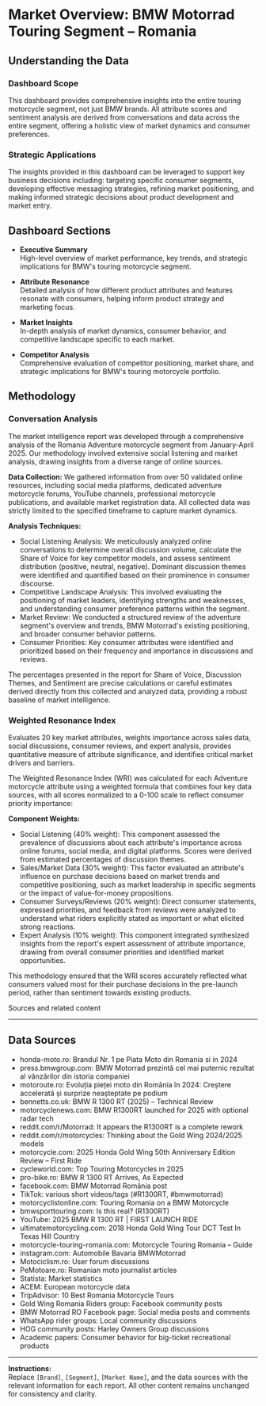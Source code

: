# Market Overview: BMW Motorrad Touring Segment – Romania

## Understanding the Data

### Dashboard Scope
This dashboard provides comprehensive insights into the entire touring motorcycle segment, not just BMW brands. All attribute scores and sentiment analysis are derived from conversations and data across the entire segment, offering a holistic view of market dynamics and consumer preferences.

### Strategic Applications
The insights provided in this dashboard can be leveraged to support key business decisions including: targeting specific consumer segments, developing effective messaging strategies, refining market positioning, and making informed strategic decisions about product development and market entry.

## Dashboard Sections

- **Executive Summary**  
  High-level overview of market performance, key trends, and strategic implications for BMW's touring motorcycle segment.

- **Attribute Resonance**  
  Detailed analysis of how different product attributes and features resonate with consumers, helping inform product strategy and marketing focus.

- **Market Insights**  
  In-depth analysis of market dynamics, consumer behavior, and competitive landscape specific to each market.

- **Competitor Analysis**  
  Comprehensive evaluation of competitor positioning, market share, and strategic implications for BMW's touring motorcycle portfolio.

## Methodology

### Conversation Analysis
The market intelligence report was developed through a comprehensive analysis of the Romania Adventure motorcycle segment from January-April 2025. Our methodology involved extensive social listening and market analysis, drawing insights from a diverse range of online sources.

**Data Collection:** We gathered information from over 50 validated online resources, including social media platforms, dedicated adventure motorcycle forums, YouTube channels, professional motorcycle publications, and available market registration data. All collected data was strictly limited to the specified timeframe to capture market dynamics.

**Analysis Techniques:**
- Social Listening Analysis: We meticulously analyzed online conversations to determine overall discussion volume, calculate the Share of Voice for key competitor models, and assess sentiment distribution (positive, neutral, negative). Dominant discussion themes were identified and quantified based on their prominence in consumer discourse.
- Competitive Landscape Analysis: This involved evaluating the positioning of market leaders, identifying strengths and weaknesses, and understanding consumer preference patterns within the segment.
- Market Review: We conducted a structured review of the adventure segment's overview and trends, BMW Motorrad's existing positioning, and broader consumer behavior patterns.
- Consumer Priorities: Key consumer attributes were identified and prioritized based on their frequency and importance in discussions and reviews.

The percentages presented in the report for Share of Voice, Discussion Themes, and Sentiment are precise calculations or careful estimates derived directly from this collected and analyzed data, providing a robust baseline of market intelligence.

### Weighted Resonance Index
Evaluates 20 key market attributes, weights importance across sales data, social discussions, consumer reviews, and expert analysis, provides quantitative measure of attribute significance, and identifies critical market drivers and barriers.

The Weighted Resonance Index (WRI) was calculated for each Adventure motorcycle attribute using a weighted formula that combines four key data sources, with all scores normalized to a 0-100 scale to reflect consumer priority importance:

**Component Weights:**
- Social Listening (40% weight): This component assessed the prevalence of discussions about each attribute's importance across online forums, social media, and digital platforms. Scores were derived from estimated percentages of discussion themes.
- Sales/Market Data (30% weight): This factor evaluated an attribute's influence on purchase decisions based on market trends and competitive positioning, such as market leadership in specific segments or the impact of value-for-money propositions.
- Consumer Surveys/Reviews (20% weight): Direct consumer statements, expressed priorities, and feedback from reviews were analyzed to understand what riders explicitly stated as important or what elicited strong reactions.
- Expert Analysis (10% weight): This component integrated synthesized insights from the report's expert assessment of attribute importance, drawing from overall consumer priorities and identified market opportunities.

This methodology ensured that the WRI scores accurately reflected what consumers valued most for their purchase decisions in the pre-launch period, rather than sentiment towards existing products.


Sources and related content

---

## Data Sources

- honda-moto.ro: Brandul Nr. 1 pe Piata Moto din Romania si in 2024
- press.bmwgroup.com: BMW Motorrad prezintă cel mai puternic rezultat al vânzărilor din istoria companiei
- motoroute.ro: Evoluția pieței moto din România în 2024: Creștere accelerată și surprize neașteptate pe podium
- bennetts.co.uk: BMW R 1300 RT (2025) – Technical Review
- motorcyclenews.com: BMW R1300RT launched for 2025 with optional radar tech
- reddit.com/r/Motorrad: It appears the R1300RT is a complete rework
- reddit.com/r/motorcycles: Thinking about the Gold Wing 2024/2025 models
- motorcycle.com: 2025 Honda Gold Wing 50th Anniversary Edition Review – First Ride
- cycleworld.com: Top Touring Motorcycles in 2025
- pro-bike.ro: BMW R 1300 RT Arrives, As Expected
- facebook.com: BMW Motorrad România post
- TikTok: various short videos/tags (#R1300RT, #bmwmotorrad)
- motorcyclistonline.com: Touring Romania on a BMW Motorcycle
- bmwsporttouring.com: Is this real? (R1300RT)
- YouTube: 2025 BMW R 1300 RT | FIRST LAUNCH RIDE
- ultimatemotorcycling.com: 2018 Honda Gold Wing Tour DCT Test In Texas Hill Country
- motorcycle-touring-romania.com: Motorcycle Touring Romania – Guide
- instagram.com: Automobile Bavaria BMWMotorrad
- Motociclism.ro: User forum discussions
- PeMotoare.ro: Romanian moto journalist articles
- Statista: Market statistics
- ACEM: European motorcycle data
- TripAdvisor: 10 Best Romania Motorcycle Tours
- Gold Wing Romania Riders group: Facebook community posts
- BMW Motorrad RO Facebook page: Social media posts and comments
- WhatsApp rider groups: Local community discussions
- HOG community posts: Harley Owners Group discussions
- Academic papers: Consumer behavior for big-ticket recreational products

---

**Instructions:**  
Replace `[Brand]`, `[Segment]`, `[Market Name]`, and the data sources with the relevant information for each report. All other content remains unchanged for consistency and clarity.